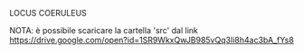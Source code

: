 LOCUS COERULEUS



NOTA: è possibile scaricare la cartella 'src' dal link https://drive.google.com/open?id=1SR9WkxQwJB985vQq3Ii8h4ac3bA_fYs8
